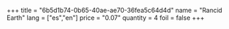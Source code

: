+++
title = "6b5d1b74-0b65-40ae-ae70-36fea5c64d4d"
name = "Rancid Earth"
lang = ["es","en"]
price = "0.07"
quantity = 4
foil = false
+++
